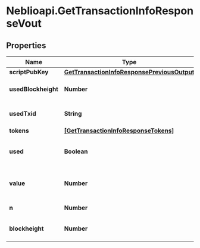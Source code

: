 # Neblioapi.GetTransactionInfoResponseVout

## Properties
Name | Type | Description | Notes
------------ | ------------- | ------------- | -------------
**scriptPubKey** | [**GetTransactionInfoResponsePreviousOutput**](GetTransactionInfoResponsePreviousOutput.md) |  | [optional] 
**usedBlockheight** | **Number** | Blockheight this output was used in | [optional] 
**usedTxid** | **String** | TXID this output was used in | [optional] 
**tokens** | [**[GetTransactionInfoResponseTokens]**](GetTransactionInfoResponseTokens.md) |  | [optional] 
**used** | **Boolean** | Whether this output has now been used | [optional] 
**value** | **Number** | Value of the output in NEBL satoshi | [optional] 
**n** | **Number** | Output index | [optional] 
**blockheight** | **Number** | Blockheight of this transaction | [optional] 


